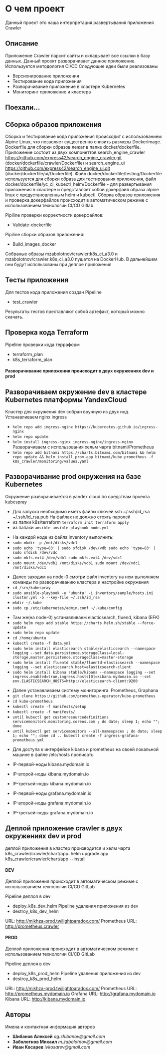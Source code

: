 # О чем проект

Данный проект это наша интерпретация развертывания приложения Crawler

## Описание

Приложение Crawler парсит сайты и складывает все ссылки в базу данных.
Данный проект разворачивает данное приложение.
Используется методология CI/CD
Следующие идеи были реализованы
- Версионирование приложения
- Тестирование кода приложения
- Разворачивание приложение в кластере Kubernetes
- Мониторинг приложение и кластера 

## Поехали...

## Сборка образов приложения

Сборка и тестирование кода приложения происходит с использованием Alpine Linux, что позволяет существенно снизить размеры DockerImage. Dockerfile для сборки образов лежат в папке docker/dockerfile. Приложение состоит из двух компонеттов search_engine_crawler https://github.com/express42/search_engine_crawler.git (docker/dockerfile/crawler/Dockerfile) и search_engine_ui  https://github.com/express42/search_engine_ui.git (docker/dockerfile/ui/Dockerfile).
  Файл docker/dockerfile/testing/Dockerfile используется для сборки образа для тестирования приложения, файл docker/dockerfile/yc_ci_kubectl_helm/Dockerfile - для развертывания приложения в кластере и представляет собой докерфайл образа alpine linux с предустановленным helm и kubectl.
Сборка образов приложения и проверка докерфайлов происходит в автоматическом режиме с использованием технологии CI/CD Gitlab.
 
 Pipiline проверки корректности докерфайлов:
 - Validate-dockerfile

 Pipiline сборки образов приложения:
 - Build_images_docker

 Собраные образы mzabolotnov/crawler:k8s_ci_a3.0 и mzabolotnov/crawler:k8s_ci_a3.0 пушатся на DockerHub. В дальнейшем они будут использованы при деплое приложения

 ## Тесты приложения

 Для тестов кода приложения создан Pipeline
  - test_crawler
  
 Результаты тестов преставляют собой артефакт, который можно скачать.

 ## Проверка кода Terraform

 Pipeline проверки кода терраформ
 - terraform_plan
 - k8s_terraform_plan 

#### Разворачивание приложения происходит в двух окружениях dev и prod

## Разворачиваем окружение dev в кластере Kubernetes платформы YandexCloud
Кластер для окружения dev собран вручную из двух нод. Устанавливаем nginx ingress
- `helm repo add ingress-nginx https://kubernetes.github.io/ingress-nginx`
- `helm repo update`
- `helm install ingress-nginx ingress-nginx/ingress-nginx`
Разворачиваем с использования хельм чарта bitnami/Prometheus
- `helm repo add bitnami https://charts.bitnami.com/bitnami && helm repo update && helm install prom-app bitnami/kube-prometheus -f k8s_crawler/monitoring/values.yaml`

## Разворачивание prod окружения на базе Kubernetes

Окружение разворачивается в yandex cloud по средствам проекта kubespray
* Для запуска необходимо иметь файлы ключей ssh ~/.ssh/id_rsa ~/.ssh/id_rsa.pub На файлах не должно стоять паролей
* из папки k8s/terraform `terraform init terraform apply`
* из папаки `ansible ansible-playbook node.yml`
- На каждой ноде из файла inventory выполнить: 
- `sudo mkdir -p /mnt/disks/vdc1`
- `sudo echo 'type=83' | sudo sfdisk /dev/vdb sudo echo 'type=83' | sudo sfdisk /dev/vdc`
- `sudo mkfs.ext4 /dev/vdb1 sudo mkfs.ext4 /dev/vdc1`
- `sudo mount /dev/vdb1 /mnt/disks/vdb1 sudo mount /dev/vdc1 /mnt/disks/vdc1`
* Далее заходим на node-0 смотри файл inventory на нем выполняем команды по разворачиванию кластера и настройке окружения
* `cd /srv/kubespray`
* `sudo ansible-playbook -u 'ubuntu' -i inventory/sample/hosts.ini cluster.yml -b --key-file ~/.ssh/id_rsa`
* `mkdir ~/.kube`
* `sudo cp /etc/kubernetes/admin.conf ~/.kube/config`
- Там же(на node-0) устанавливаем elacticsearch, fluend, kibana (EFK)
- `sudo helm repo add stable https://charts.helm.sh/stable --force-update`
- `sudo helm repo update`
- `cd /home/ubuntu`
- `kubectl create -f data.yml`
- `sudo helm install elasticsearch stable/elasticsearch --namespace logging --set data.persistence.storageClass=local-storage,master.persistence.storageClass=master-storage`
- `sudo helm install fluentd stable/fluentd-elasticsearch --namespace logging --set elasticsearch.host=elasticsearch-client`
- `sudo helm install kibana stable/kibana --namespace logging --set ingress.enabled=true,ingress.hosts[0]=kibana.mydomain.io --set env.ELASTICSEARCH_HOSTS=http://elasticsearch-client:9200`
* Далее устанавливаем систему мониторинга. Prometheus, Graphana
* `git clone https://github.com/prometheus-operator/kube-prometheus`
* `cd kube-prometheus`
* `kubectl create -f manifests/setup`
* `kubectl create -f manifests/`
* `until kubectl get customresourcedefinitions servicemonitors.monitoring.coreos.com ; do date; sleep 1; echo ""; done`
* `until kubectl get servicemonitors --all-namespaces ; do date; sleep 1; echo ""; done cd .. kubectl create -f ingress-grafana-prometheus.yml`
- Для доступа к интерфейсе kibana и prometheus на своей локальной машине в файле /etc/hosts прописать
- IP-первой-ноды kibana.mydomain.io
- IP-второй-ноды kibana.mydomain.io
- IP-третьей-ноды kibana.mydomain.io

- IP-первой-ноды grafana.mydomain.io
- IP-второй-ноды grafana.mydomain.io
- IP-третьей-ноды grafana.mydomain.io

## Деплой приложение crawler в двух окружениях dev и prod

деплой приложения в кластер производится и хелм чарта k8s_crawler/crawler/chart/app.
helm upgrade app k8s_crawler/crawler/chart/app --install

#### DEV

Деплой приложения происходит в автоматическом режиме с использованием технологии CI/CD GitLab

Pipeline деплоя в dev
- deploy_k8s_dev_helm
Pipeline удаления приложения из dev
- destroy_k8s_dev_helm

URL: http://mikhza-prod.twilightparadox.com/
Prometheus URL: http://prometheus.crawler

#### PROD

Деплой приложения происходит в автоматическом режиме с использованием технологии CI/CD GitLab

Pipeline деплоя в dev
- deploy_k8s_prod_helm
Pipeline удаления приложения из dev
- destroy_k8s_prod_helm

URL: http://mikhza-prod.twilightparadox.com/
Prometheus URL: http://prometheus.mydomain.io
Grafana URL: http://grafana.mydomain.io
Kibana URL: http://kibana.mydomain.io


## Авторы

Имена и контактная информация авторов
* **Шибанов Алексей** _ag.shibanov@gmail.com_
* **Заболотнов Михаил** _m.zabolotnov@gmail.com_
* **Иван Косарев** _ivkosarev@gmail.com_
